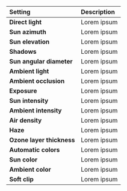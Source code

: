| Setting                   | Description |
| :------------------------ | :---------- |
| **Direct light**          | Lorem ipsum |
| **Sun azimuth**           | Lorem ipsum |
| **Sun elevation**         | Lorem ipsum |
| **Shadows**               | Lorem ipsum |
| **Sun angular diameter**  | Lorem ipsum |
| **Ambient light**         | Lorem ipsum |
| **Ambient occlusion**     | Lorem ipsum |
| **Exposure**              | Lorem ipsum |
| **Sun intensity**         | Lorem ipsum |
| **Ambient intensity**     | Lorem ipsum |
| **Air density**           | Lorem ipsum |
| **Haze**                  | Lorem ipsum |
| **Ozone layer thickness** | Lorem ipsum |
| **Automatic colors**      | Lorem ipsum |
| **Sun color**             | Lorem ipsum |
| **Ambient color**         | Lorem ipsum |
| **Soft clip**             | Lorem ipsum |
